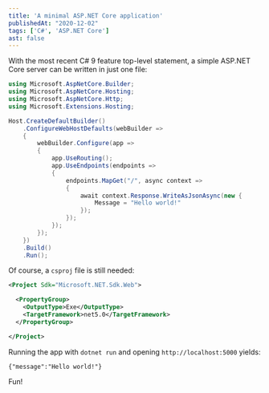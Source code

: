 ```yaml
---
title: 'A minimal ASP.NET Core application'
publishedAt: "2020-12-02"
tags: ['C#', 'ASP.NET Core']
ast: false
---
```


With the most recent C# 9 feature top-level statement, a simple ASP.NET Core server can be written in just one file:

```cs
using Microsoft.AspNetCore.Builder;
using Microsoft.AspNetCore.Hosting;
using Microsoft.AspNetCore.Http;
using Microsoft.Extensions.Hosting;

Host.CreateDefaultBuilder()
    .ConfigureWebHostDefaults(webBuilder =>
    {
        webBuilder.Configure(app =>
        {
            app.UseRouting();
            app.UseEndpoints(endpoints =>
            {
                endpoints.MapGet("/", async context =>
                {
                    await context.Response.WriteAsJsonAsync(new {
                        Message = "Hello world!"
                    });
                });
            });
        });
    })
    .Build()
    .Run();
```

Of course, a `csproj` file is still needed:

```xml
<Project Sdk="Microsoft.NET.Sdk.Web">

  <PropertyGroup>
    <OutputType>Exe</OutputType>
    <TargetFramework>net5.0</TargetFramework>
  </PropertyGroup>

</Project>
```

Running the app with `dotnet run` and opening `http://localhost:5000` yields:

```
{"message":"Hello world!"}
```

Fun!
